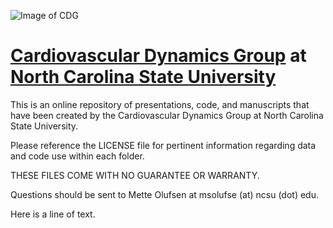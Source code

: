 ![Image of CDG](https://wp.math.ncsu.edu/cdg/wp-content/uploads/sites/3/2019/07/CDG_new-3-768x169.png)
# [Cardiovascular Dynamics Group](https://wp.math.ncsu.edu/cdg/) at [North Carolina State University](https://math.sciences.ncsu.edu/)

This is an online repository of presentations, code, and manuscripts that have been created by the Cardiovascular Dynamics Group at North Carolina State University.


Please reference the LICENSE file for pertinent information regarding data and code use within each folder. 

THESE FILES COME WITH NO GUARANTEE OR WARRANTY.

Questions should be sent to Mette Olufsen at msolufse (at) ncsu (dot) edu.

Here is a line of text.

